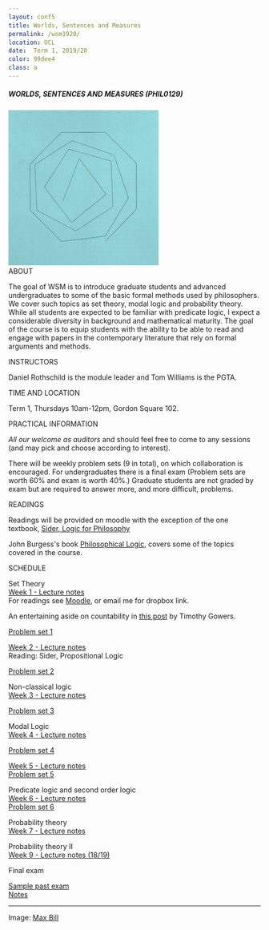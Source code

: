 ```yaml
---
layout: conf5
title: Worlds, Sentences and Measures
permalink: /wsm1920/
location: UCL
date:  Term 1, 2019/20
color: 99dee4
class: a
---
```


##### WORLDS, SENTENCES AND MEASURES (PHIL0129)

<img src="/materials/bill.jpg" width="300">

<div class="maintext" markdown="1">

<div class="title"> ABOUT </div>

The goal of WSM is to introduce graduate students and advanced undergraduates to some of the basic formal methods used by philosophers. We cover such topics as set theory, modal logic and probability theory.  While all students are expected to be familiar with predicate logic, I expect a considerable diversity in background and mathematical maturity. The goal of the course is to equip students with the ability to be able to read and engage with papers in the contemporary literature that rely on formal arguments and methods.


<div class="title"> INSTRUCTORS </div>

Daniel Rothschild is the module leader and Tom Williams is the PGTA.

<div class="title"> TIME AND LOCATION </div>

Term 1, Thursdays 10am-12pm, Gordon Square 102.

<div class="title"> PRACTICAL INFORMATION </div>

*All our welcome as auditors* and should feel free to come to any sessions (and may pick and choose according to interest).

There will be weekly problem sets  (9 in total), on which collaboration is encouraged.  For undergraduates there is a final exam (Problem sets are worth 60% and exam is worth 40%.)  Graduate students are not graded by exam but are required to answer more, and more difficult, problems.


<div class="title"> READINGS </div>

Readings will be provided on moodle with the exception of the one textbook, [Sider, Logic for Philosophy](https://www.amazon.co.uk/Logic-Philosophy-Theodore-Sider/dp/0199575584)

John Burgess's book [Philosophical Logic](https://www.amazon.co.uk/Philosophical-Princeton-Foundations-Contemporary-Philosophy/dp/0691156336), covers some of the topics covered in the course.

<p>
<div class="title"> SCHEDULE </div>
</p>

<span class="titleblack"> Set Theory </span><br>
[Week 1 - Lecture notes ](https://www.dropbox.com/s/nkr0ukf2h8hhk8g/WSM%20Set%20Theory.pdf?dl=0)<br>
For readings see [Moodle](https://moodle.ucl.ac.uk/), or email me for dropbox link.<br>

An entertaining aside on countability in [this post](https://gowers.wordpress.com/2012/05/20/a-look-at-a-few-tripos-questions-vii/) by Timothy Gowers.<br>

[Problem set 1](https://www.dropbox.com/s/y1jqr2qp3xajsww/WSMPS1.pdf?dl=0)<br>

[Week 2 - Lecture notes](https://www.dropbox.com/s/s2woswtwsqjdau4/WSM%20ST%20%2BPL.pdf?dl=0)<br>
Reading: Sider, Propositional Logic<br>


[Problem set 2](https://www.dropbox.com/s/q40ng03osydw7i6/WSM%20PS2%20%281920%29.pdf?dl=0)<br>


<span class="titleblack"> Non-classical logic </span><br>
[Week 3 - Lecture notes](https://www.dropbox.com/s/6ed8duz3f6nzcya/WSM%20NCL.pdf?dl=0)<br>

[Problem set 3](https://www.dropbox.com/s/qdz1q6b44475xxp/WSMPS3.pdf?dl=0)<br>


<span class="titleblack">Modal Logic</span><br>
[Week 4 - Lecture notes](https://www.dropbox.com/s/4lqrsz8b6luhgrz/WSM%20Modal%20Logic.pdf?dl=0)<br>

[Problem set 4](https://www.dropbox.com/s/b2q8cywutcmi1mi/WSM%20PS4%201920.pdf?dl=0)<br>

[Week 5 - Lecture notes](https://www.dropbox.com/s/ikraqvnst9jc77c/WSM%20Modal%20Logic%202.pdf?dl=0)<br>
[Problem set 5](https://www.dropbox.com/s/cxvxqqoe1i4akf9/WSM1920%20PS5.pdf?dl=0)<br>

<span class="titleblack">Predicate logic and second order logic</span><br>
[Week 6 - Lecture notes](https://www.dropbox.com/s/dzazxoju6608kex/Predicate%20and%20Second%20order.pdf?dl=0) <br>
[Problem set 6](https://www.dropbox.com/s/y1191b88sji4m6z/WSM1920%20PS%206.pdf?dl=0)<br>


<span class="titleblack">Probability theory</span><br>
[Week 7 - Lecture notes ](https://www.dropbox.com/s/ss5ex17cueesm86/WSM19-20-%20Probability.pdf?dl=0)<br>

<span class="titleblack">Probability theory II</span><br>
[Week 9 - Lecture notes (18/19)](https://www.dropbox.com/s/jpm37lazea312bj/WSM18-19%20-Probability%202.pdf?dl=0)<br>





<div class="title"> Final exam </div>

[Sample past exam](https://danielrothschild.com/wsmfinal1516.pdf)<br>
[Notes](https://www.dropbox.com/s/frvxxmpejtxvv9j/finalnotes2.pdf?dl=0)

---

Image: [Max Bill](https://en.wikipedia.org/wiki/Max_Bill)
